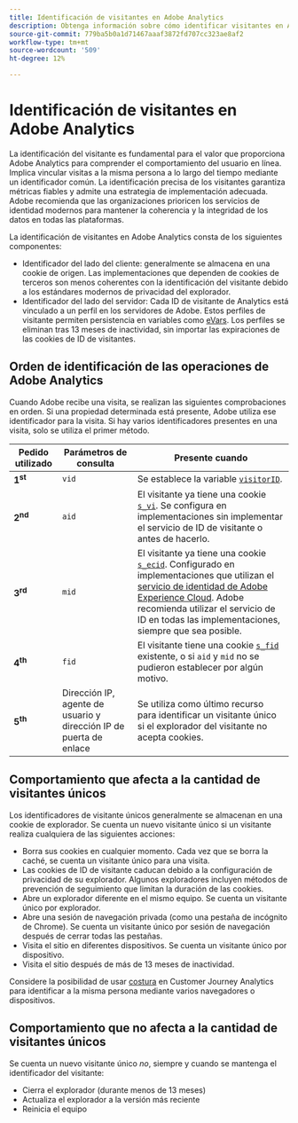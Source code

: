 ```yaml
---
title: Identificación de visitantes en Adobe Analytics
description: Obtenga información sobre cómo identificar visitantes en Adobe Analytics mediante las prácticas recomendadas más recientes.
source-git-commit: 779ba5b0a1d71467aaaf3872fd707cc323ae8af2
workflow-type: tm+mt
source-wordcount: '509'
ht-degree: 12%

---
```


# Identificación de visitantes en Adobe Analytics

La identificación del visitante es fundamental para el valor que proporciona Adobe Analytics para comprender el comportamiento del usuario en línea. Implica vincular visitas a la misma persona a lo largo del tiempo mediante un identificador común. La identificación precisa de los visitantes garantiza métricas fiables y admite una estrategia de implementación adecuada. Adobe recomienda que las organizaciones prioricen los servicios de identidad modernos para mantener la coherencia y la integridad de los datos en todas las plataformas.

La identificación de visitantes en Adobe Analytics consta de los siguientes componentes:

* Identificador del lado del cliente: generalmente se almacena en una cookie de origen. Las implementaciones que dependen de cookies de terceros son menos coherentes con la identificación del visitante debido a los estándares modernos de privacidad del explorador.
* Identificador del lado del servidor: Cada ID de visitante de Analytics está vinculado a un perfil en los servidores de Adobe. Estos perfiles de visitante permiten persistencia en variables como [eVars](/help/components/dimensions/evar.md). Los perfiles se eliminan tras 13 meses de inactividad, sin importar las expiraciones de las cookies de ID de visitantes.

## Orden de identificación de las operaciones de Adobe Analytics

Cuando Adobe recibe una visita, se realizan las siguientes comprobaciones en orden. Si una propiedad determinada está presente, Adobe utiliza ese identificador para la visita. Si hay varios identificadores presentes en una visita, solo se utiliza el primer método.

| Pedido utilizado | Parámetros de consulta | Presente cuando |
|---|---|---|
| **1<sup>st</sup>** | `vid` | Se establece la variable [`visitorID`](/help/implement/vars/config-vars/visitorid.md). |
| **2<sup>nd</sup>** | `aid` | El visitante ya tiene una cookie [`s_vi`](https://experienceleague.adobe.com/es/docs/core-services/interface/data-collection/cookies/analytics). Se configura en implementaciones sin implementar el servicio de ID de visitante o antes de hacerlo. |
| **3<sup>rd</sup>** | `mid` | El visitante ya tiene una cookie [`s_ecid`](https://experienceleague.adobe.com/es/docs/core-services/interface/data-collection/cookies/analytics). Configurado en implementaciones que utilizan el [servicio de identidad de Adobe Experience Cloud](https://experienceleague.adobe.com/docs/id-service/using/home.html?lang=es). Adobe recomienda utilizar el servicio de ID en todas las implementaciones, siempre que sea posible. |
| **4<sup>th</sup>** | `fid` | El visitante tiene una cookie [`s_fid`](https://experienceleague.adobe.com/es/docs/core-services/interface/data-collection/cookies/analytics) existente, o si `aid` y `mid` no se pudieron establecer por algún motivo. |
| **5<sup>th</sup>** | Dirección IP, agente de usuario y dirección IP de puerta de enlace | Se utiliza como último recurso para identificar un visitante único si el explorador del visitante no acepta cookies. |

## Comportamiento que afecta a la cantidad de visitantes únicos

Los identificadores de visitante únicos generalmente se almacenan en una cookie de explorador. Se cuenta un nuevo visitante único si un visitante realiza cualquiera de las siguientes acciones:

* Borra sus cookies en cualquier momento. Cada vez que se borra la caché, se cuenta un visitante único para una visita.
* Las cookies de ID de visitante caducan debido a la configuración de privacidad de su explorador. Algunos exploradores incluyen métodos de prevención de seguimiento que limitan la duración de las cookies.
* Abre un explorador diferente en el mismo equipo. Se cuenta un visitante único por explorador.
* Abre una sesión de navegación privada (como una pestaña de incógnito de Chrome). Se cuenta un visitante único por sesión de navegación después de cerrar todas las pestañas.
* Visita el sitio en diferentes dispositivos. Se cuenta un visitante único por dispositivo.
* Visita el sitio después de más de 13 meses de inactividad.

Considere la posibilidad de usar [costura](https://experienceleague.adobe.com/es/docs/analytics-platform/using/stitching/overview) en Customer Journey Analytics para identificar a la misma persona mediante varios navegadores o dispositivos.

## Comportamiento que no afecta a la cantidad de visitantes únicos

Se cuenta un nuevo visitante único *no*, siempre y cuando se mantenga el identificador del visitante:

* Cierra el explorador (durante menos de 13 meses)
* Actualiza el explorador a la versión más reciente
* Reinicia el equipo
